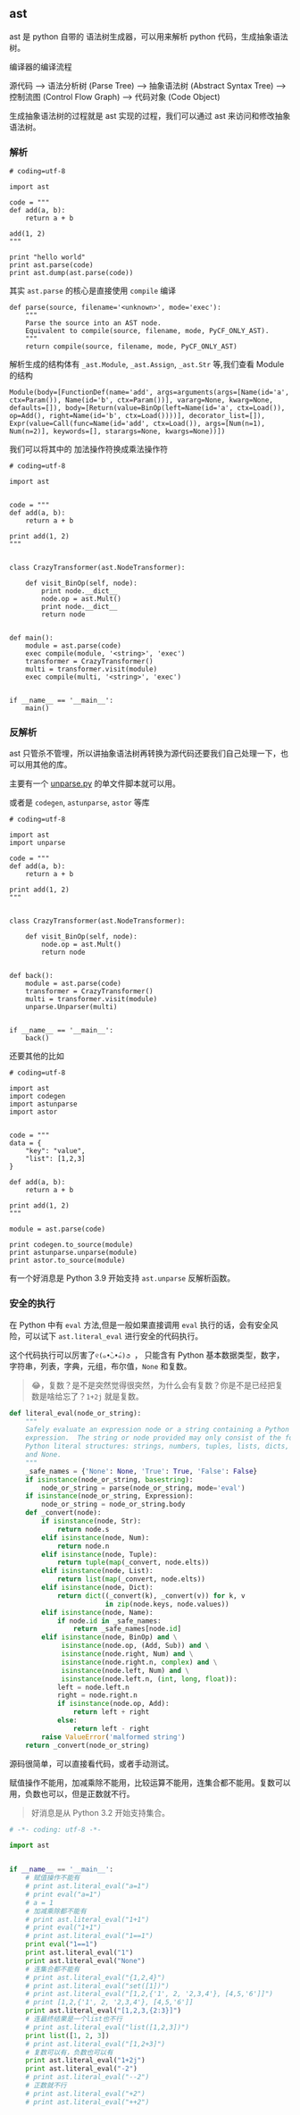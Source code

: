 ## ast

ast 是 python 自带的 语法树生成器，可以用来解析 python 代码，生成抽象语法树。

编译器的编译流程

源代码 --> 语法分析树 (Parse Tree) --> 抽象语法树 (Abstract Syntax Tree) --> 控制流图 (Control Flow Graph) --> 代码对象 (Code Object)

生成抽象语法树的过程就是 ast 实现的过程，我们可以通过 ast 来访问和修改抽象语法树。

### 解析

```
# coding=utf-8

import ast

code = """
def add(a, b):
	return a + b

add(1, 2)
"""

print "hello world"
print ast.parse(code)
print ast.dump(ast.parse(code))

```

其实 `ast.parse` 的核心是直接使用 `compile` 编译 

```
def parse(source, filename='<unknown>', mode='exec'):
    """
    Parse the source into an AST node.
    Equivalent to compile(source, filename, mode, PyCF_ONLY_AST).
    """
    return compile(source, filename, mode, PyCF_ONLY_AST)
```

解析生成的结构体有 `_ast.Module`, `_ast.Assign`, `_ast.Str` 等,我们查看 Module 的结构

```
Module(body=[FunctionDef(name='add', args=arguments(args=[Name(id='a', ctx=Param()), Name(id='b', ctx=Param())], vararg=None, kwarg=None, defaults=[]), body=[Return(value=BinOp(left=Name(id='a', ctx=Load()), op=Add(), right=Name(id='b', ctx=Load())))], decorator_list=[]), Expr(value=Call(func=Name(id='add', ctx=Load()), args=[Num(n=1), Num(n=2)], keywords=[], starargs=None, kwargs=None))])
```

我们可以将其中的 加法操作符换成乘法操作符

```
# coding=utf-8

import ast


code = """
def add(a, b):
	return a + b

print add(1, 2)
"""


class CrazyTransformer(ast.NodeTransformer):

    def visit_BinOp(self, node):
        print node.__dict__
        node.op = ast.Mult()
        print node.__dict__
        return node


def main():
	module = ast.parse(code)
	exec compile(module, '<string>', 'exec')
	transformer = CrazyTransformer()
	multi = transformer.visit(module)
	exec compile(multi, '<string>', 'exec')


if __name__ == '__main__':
	main()

```

### 反解析

ast 只管杀不管埋，所以讲抽象语法树再转换为源代码还要我们自己处理一下，也可以用其他的库。

主要有一个 [unparse.py](http://svn.python.org/projects/python/trunk/Demo/parser/unparse.py) 的单文件脚本就可以用。

或者是 `codegen`, `astunparse`, `astor` 等库

```
# coding=utf-8

import ast
import unparse

code = """
def add(a, b):
	return a + b

print add(1, 2)
"""


class CrazyTransformer(ast.NodeTransformer):

    def visit_BinOp(self, node):
        node.op = ast.Mult()
        return node


def back():
	module = ast.parse(code)
	transformer = CrazyTransformer()
	multi = transformer.visit(module)
	unparse.Unparser(multi)


if __name__ == '__main__':
	back()

```

还要其他的比如

```
# coding=utf-8

import ast
import codegen
import astunparse
import astor


code = """
data = {
	"key": "value",
	"list": [1,2,3]
}

def add(a, b):
	return a + b

print add(1, 2)
"""

module = ast.parse(code)

print codegen.to_source(module)
print astunparse.unparse(module)
print astor.to_source(module)

```

有一个好消息是 Python 3.9 开始支持 `ast.unparse` 反解析函数。

### 安全的执行

在 Python 中有 `eval` 方法,但是一般如果直接调用 `eval` 执行的话，会有安全风险，可以试下 `ast.literal_eval` 进行安全的代码执行。

这个代码执行可以厉害了`୧(๑•̀◡•́๑)૭ `， 只能含有 Python 基本数据类型，数字，字符串，列表，字典，元组，布尔值，`None` 和复数。
> 😂，复数？是不是突然觉得很突然，为什么会有复数？你是不是已经把复数是啥给忘了？`1+2j` 就是复数。

```python
def literal_eval(node_or_string):
    """
    Safely evaluate an expression node or a string containing a Python
    expression.  The string or node provided may only consist of the following
    Python literal structures: strings, numbers, tuples, lists, dicts, booleans,
    and None.
    """
    _safe_names = {'None': None, 'True': True, 'False': False}
    if isinstance(node_or_string, basestring):
        node_or_string = parse(node_or_string, mode='eval')
    if isinstance(node_or_string, Expression):
        node_or_string = node_or_string.body
    def _convert(node):
        if isinstance(node, Str):
            return node.s
        elif isinstance(node, Num):
            return node.n
        elif isinstance(node, Tuple):
            return tuple(map(_convert, node.elts))
        elif isinstance(node, List):
            return list(map(_convert, node.elts))
        elif isinstance(node, Dict):
            return dict((_convert(k), _convert(v)) for k, v
                        in zip(node.keys, node.values))
        elif isinstance(node, Name):
            if node.id in _safe_names:
                return _safe_names[node.id]
        elif isinstance(node, BinOp) and \
             isinstance(node.op, (Add, Sub)) and \
             isinstance(node.right, Num) and \
             isinstance(node.right.n, complex) and \
             isinstance(node.left, Num) and \
             isinstance(node.left.n, (int, long, float)):
            left = node.left.n
            right = node.right.n
            if isinstance(node.op, Add):
                return left + right
            else:
                return left - right
        raise ValueError('malformed string')
    return _convert(node_or_string)
```

源码很简单，可以直接看代码，或者手动测试。

赋值操作不能用，加减乘除不能用，比较运算不能用，连集合都不能用。复数可以用，负数也可以，但是正数就不行。
> 好消息是从 Python 3.2 开始支持集合。

```python
# -*- coding: utf-8 -*-

import ast


if __name__ == '__main__':
    # 赋值操作不能有
    # print ast.literal_eval("a=1")
    # print eval("a=1")
    # a = 1
    # 加减乘除都不能有
    # print ast.literal_eval("1+1")
    # print eval("1+1")
    # print ast.literal_eval("1==1")
    print eval("1==1")
    print ast.literal_eval("1")
    print ast.literal_eval("None")
    # 连集合都不能有
    # print ast.literal_eval("{1,2,4}")
    # print ast.literal_eval("set([1])")
    # print ast.literal_eval("[1,2,{'1', 2, '2,3,4'}, [4,5,'6']]")
    # print [1,2,{'1', 2, '2,3,4'}, [4,5,'6']]
    print ast.literal_eval("[1,2,3,{2:3}]")
    # 连最终结果是一个list也不行
    # print ast.literal_eval("list([1,2,3])")
    print list([1, 2, 3])
    # print ast.literal_eval("[1,2+3]")
    # 复数可以有，负数也可以有
    print ast.literal_eval("1+2j")
    print ast.literal_eval("-2")
    # print ast.literal_eval("--2")
    # 正数就不行
    # print ast.literal_eval("+2")
    # print ast.literal_eval("++2")

```

